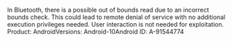 In Bluetooth, there is a possible out of bounds read due to an incorrect bounds check. This could lead to remote denial of service with no additional execution privileges needed. User interaction is not needed for exploitation. Product: AndroidVersions: Android-10Android ID: A-91544774